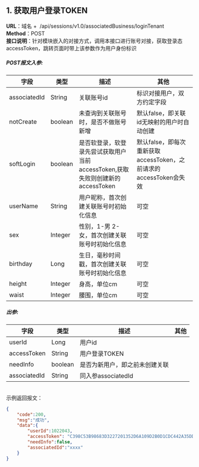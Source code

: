 <a name="9f012e3b51b9f444092e5e22f3c6893d"></a>
## 1. 获取用户登录TOKEN
**URL**：域名 +  /api/sessions/v1.0/associatedBusiness/loginTenant<br />**Method**：POST<br />**接口说明**：针对模块嵌入的对接方式，调用本接口进行账号对接，获取登录态accessToken，跳转页面时带上该参数作为用户身份标识
<a name="443ae06dca469a8b9bc7320964449594"></a>
##### POST报文入参:
| **字段** | **类型** | **描述** | **其他** |
| --- | --- | --- | --- |
| associatedId | String | 关联账号id | 标识对接用户，双方约定字段 |
| notCreate | boolean | 未查询到关联账号时，是否不做账号新增 | 默认false，即关联id无映射的用户时自动创建 |
| softLogin | boolean | 是否软登录，软登录先尝试获取用户当前<br />accessToken,获取失败则创建新的<br />accessToken | 默认false，即每次重新获取<br />accessToken，之前请求的<br />accessToken会失效 |
| userName | String | 用户昵称，首次创建关联账号时初始化信息 | 可空 |
| sex | Integer | 性别，1-男 2-女，首次创建关联账号时初始化信息 | 可空 |
| birthday | Long | 生日，毫秒时间戳，首次创建关联账号时初始化信息 | 可空 |
| height | Integer | 身高，单位cm | 可空 |
| waist | Integer | 腰围，单位cm | 可空 |

<a name="3fd73ccede4e2569a39f1ee4756dcec4"></a>
##### 出参:
| **字段** | **类型** | **描述** | **其他** |
| --- | --- | --- | --- |
| userId | Long | 用户id |  |
| accessToken | String | 用户登录TOKEN |  |
| needInfo | boolean | 是否为新用户，即之前未创建关联 |  |
| associatedId | String | 同入参associatedId |  |


<br />示例返回报文：
```json
{
	"code":200,
	"msg":"成功",
	"data":{
		"userId":1022043,
		"accessToken": "C398C53B98683D3227201352D6A109D2B0D1CDC442A35DDEE5011FA52D34A05F83F1D697CF26B35A9028597DD874262D3CA660981DDD8BC7CC9D5864EF9A6E3C69BB63E5F1CCB7B8EAEFF53B61A5A6CD66D01A2FFFDE8E3A07199FA20DC6D0D92812B9B9C73308EEAA30359D83E9D44AEA22A429F61FFED283E8B4B93BE0E38A.2566C3A45617DAFDE820E02555D3ADBB8141B91FFC524607913A46335D1E9D4C",
		"needInfo":false,
		"associatedId":"xxxx"
	}
}

```

